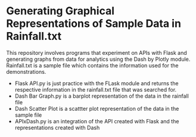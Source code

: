 # Generating Graphical Representations of Sample Data in Rainfall.txt
This repository involves programs that experiment on APIs with Flask and generating graphs from data for analytics using the Dash by Plotly module. Rainfall.txt is a sample file which contains the information used for the demonstrations.

- Flask API.py is just practice with the FLask module and returns the respective information in the rainfall.txt file that was searched for.
- Dash Bar Graph.py is a barplot representation of the data in the rainfall file
- Dash Scatter Plot is a scattter plot representation of the data in the sample file
- APIxDash.py is an integration of the API created with Flask and the representations created with Dash
